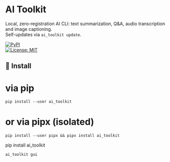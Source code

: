 <!-- README.md -->
# AI Toolkit

Local, zero-registration AI CLI: text summarization, Q&A, audio transcription and image captioning.  
Self-updates via `ai_toolkit update`.

[![PyPI](https://img.shields.io/pypi/v/ai_toolkit.svg)](https://pypi.org/project/ai_toolkit)  
[![License: MIT](https://img.shields.io/badge/License-MIT-blue.svg)](LICENSE)

## 🚀 Install

# via pip
    pip install --user ai_toolkit

# or via pipx (isolated)
    pip install --user pipx && pipx install ai_toolkit

pip install ai_toolkit
      
    ai_toolkit gui

